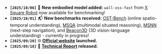 - **`[2025/10/06]`** 🎯 **New embodied model added:** `wall-oss-fast` from [X Square Robot](https://huggingface.co/x-square-robot/wall-oss-fast) now available for benchmarking!
- **`[2025/10/01]`** 📬 **New benchmarks received:** [OST-Bench](https://rbler1234.github.io/OSTBench.github.io/) (online spatio-temporal understanding), [MSQA](https://github.com/MSR3D/MSR3D) (multimodal situated reasoning), [MSNN](https://github.com/MSR3D/MSR3D) (next-step navigation), and [Beacon3D](https://github.com/beacon-3d/Beacon3D) (3D vision-language understanding) - currently in progress!
- **`[2025/09/20]`** 🌐 **[Official website](https://www.embodied-arena.com/) launched.**
- **`[2025/09/18]`** 📄 **<a href=" " target="_blank">Technical Report</a > released.**
